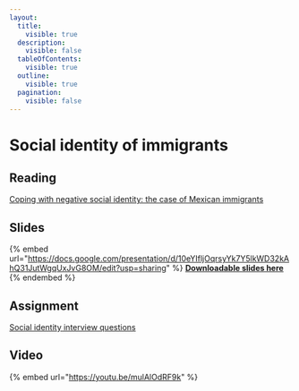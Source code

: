 ```yaml
---
layout:
  title:
    visible: true
  description:
    visible: false
  tableOfContents:
    visible: true
  outline:
    visible: true
  pagination:
    visible: false
---
```


# Social identity of immigrants

## Reading

[Coping with negative social identity: the case of Mexican immigrants](https://drive.google.com/file/d/1DW-ZE2nhPIEB4sVPSvJHh8CgZ4G8aiX7/view?usp=sharing)

## Slides

{% embed url="https://docs.google.com/presentation/d/10eYIfljOqrsyYk7Y5lkWD32kAhQ31JutWgqUxJvG8OM/edit?usp=sharing" %}
[**Downloadable slides here**](https://docs.google.com/presentation/d/10eYIfljOqrsyYk7Y5lkWD32kAhQ31JutWgqUxJvG8OM/edit?usp=sharing)
{% endembed %}

## Assignment

[Social identity interview questions](https://docs.google.com/document/d/1MJur5Ht95sOraiInkhKhi3cz2m7xFi3DqTvhnizSjSU/edit?usp=sharing)

## Video

{% embed url="https://youtu.be/mulAlOdRF9k" %}
